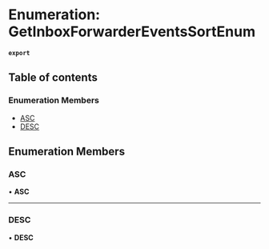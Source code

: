 # Enumeration: GetInboxForwarderEventsSortEnum

**`export`**

## Table of contents

### Enumeration Members

- [ASC](GetInboxForwarderEventsSortEnum.md#asc)
- [DESC](GetInboxForwarderEventsSortEnum.md#desc)

## Enumeration Members

### <a id="asc" name="asc"></a> ASC

• **ASC**

___

### <a id="desc" name="desc"></a> DESC

• **DESC**
